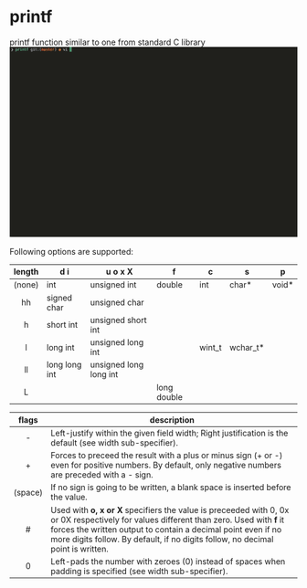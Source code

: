 # printf
printf function similar to one from standard C library
<img src="ft_printf.gif" alt="push-swap-animated" width="600"/>

Following options are supported:

|__length__| __d i__ |	__u o x X__ | __f__  |	__c__ |	__s__|	__p__|
|:--:|--|--|--|--|--|--|
|(none)	| int	| unsigned int|	double|	int |	char*|	void* |
|hh	| signed char |	unsigned char	|	| | | |
|h	| short int	|unsigned short int	|	| | | |
|l	| long int	| unsigned long int	|	| wint_t	| wchar_t*	| |
|ll |	long long int |	unsigned long long int|	| | | |
|L	| | |		long double| | | |				

|__flags__|__description__|
|:--:|--|
|-	| Left-justify within the given field width; Right justification is the default (see width sub-specifier).|
|+	| Forces to preceed the result with a plus or minus sign (+ or -) even for positive numbers. By default, only negative numbers are preceded with a - sign.|
|(space)|	If no sign is going to be written, a blank space is inserted before the value.|
|#	| Used with __o, x or X__ specifiers the value is preceeded with 0, 0x or 0X respectively for values different than zero. Used with __f__ it forces the written output to contain a decimal point even if no more digits follow. By default, if no digits follow, no decimal point is written.|
|0	| Left-pads the number with zeroes (0) instead of spaces when padding is specified (see width sub-specifier).|
